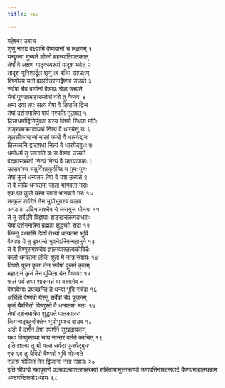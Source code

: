 ```yaml
---
title: ०६८

---
```

महेश्वर उवाच-  
शृणु नारद वक्ष्यामि वैष्णवानां च लक्षणम् १  
यच्छ्रुत्वा मुच्यते लोको ब्रहत्यादिपातकात्  
तेषां वै लक्षणं यादृक्स्वरूपं यादृशं भवेत् २  
तादृशं मुनिशार्दूल शृणु त्वं वच्मि साम्प्रतम्  
विष्णोरयं यतो ह्यासीत्तस्माद्वैष्णव उच्यते ३  
सर्वेषां चैव वर्णानां वैष्णवः श्रेष्ठ उच्यते  
येषां पुण्यतमाहारस्तेषां वंशे तु वैष्णवः ४  
क्षमा दया तपः सत्यं येषां वै तिष्ठति द्विज  
तेषां दर्शनमात्रेण पापं नश्यति तूलवत् ५  
हिंसाधर्माद्विनिर्मुक्ता यस्य विष्णौ स्थिता मतिः  
शङ्खचक्रगदापद्मं नित्यं वै धारयेत्तु यः ६  
तुलसीकाष्ठजां मालां कण्ठे वै धारयेद्यतः  
तिलकानि द्वादशधा नित्यं वै धारयेद्बुधः ७  
धर्माधर्मं तु जानाति यः स वैष्णव उच्यते  
वेदशास्त्ररतो नित्यं नित्यं वै यज्ञयाजकः ८  
उत्सवांश्च चतुर्विंशत्कुर्वन्ति च पुनः पुनः  
तेषां कुलं धन्यतमं तेषां वै यश उच्यते ९  
ते वै लोके धन्यतमा जाता भागवता नराः  
एक एव कुले यस्य जातो भागवतो नरः १०  
तत्कुलं तारितं तेन भूयोभूयश्च वाडव  
अण्डजा उद्भिजाश्चैव ये जरायुज योनयः ११  
ते तु सर्वेऽपि विज्ञेयाः शङ्खचक्रगदाधराः  
येषां दर्शनमात्रेण ब्रह्महा शुद्ध्यते सदा १२  
किन्तु वक्ष्यामि देवर्षे तेभ्यो धन्यतमा भुवि  
वैष्णवा ये तु दृश्यन्ते भुवनेऽस्मिन्महामुने १३  
ते वै विष्णुसमाश्चैव ज्ञातव्यास्तत्वकोविदैः  
कलौ धन्यतमा लोके श्रुता मे नात्र संशयः १४  
विष्णोः पूजा कृता तेन सर्वेषां पूजनं कृतम्  
महादानं कृतं तेन पूजिता येन वैष्णवाः १५  
फलं पत्रं तथा शाकमन्नं वा वस्त्रमेव च  
वैष्णवेभ्यः प्रयच्छन्ति ते धन्या भुवि सर्वदा १६  
अर्चितो वैष्णवो यैस्तु सर्वेषां चैव पूजनम्  
कृतं यैरर्चितो विष्णुस्ते वै धन्यतमा मताः १७  
तेषां दर्शनमात्रेण शुद्ध्यते पातकान्नरः  
किमन्यद्बहुनोक्तेन भूयोभूयश्च वाडव १८  
अतो वै दर्शनं तेषां स्पर्शने सुखदायकम्  
यथा विष्णुस्तथा चायं नान्तरं वर्तते क्वचित् १९  
इति ज्ञात्वा तु भो वत्स सर्वदा पूजयेद्बुधः  
एक एव तु यैर्विप्रो वैष्णवो भुवि भोज्यते  
सहस्रं भोजितं तेन द्विजानां नात्र संशयः २०  
इति श्रीपाद्मे महापुराणे पञ्चपञ्चाशत्साहस्र्यां संहितायामुत्तरखण्डे उमापतिनारदसंवादे वैष्णवमाहात्म्यन्नाम अष्टषष्टितमोऽध्यायः ६८